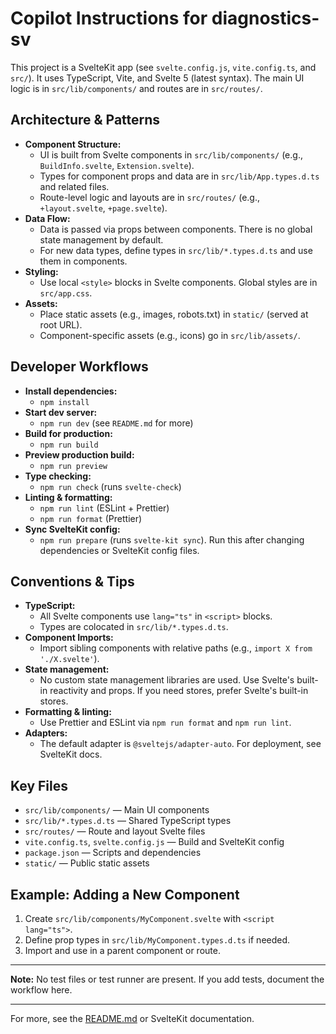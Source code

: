 # Copilot Instructions for diagnostics-sv

This project is a SvelteKit app (see `svelte.config.js`, `vite.config.ts`, and `src/`). It uses TypeScript, Vite, and Svelte 5 (latest syntax). The main UI logic is in `src/lib/components/` and routes are in `src/routes/`.

## Architecture & Patterns

- **Component Structure:**
  - UI is built from Svelte components in `src/lib/components/` (e.g., `BuildInfo.svelte`, `Extension.svelte`).
  - Types for component props and data are in `src/lib/App.types.d.ts` and related files.
  - Route-level logic and layouts are in `src/routes/` (e.g., `+layout.svelte`, `+page.svelte`).
- **Data Flow:**
  - Data is passed via props between components. There is no global state management by default.
  - For new data types, define types in `src/lib/*.types.d.ts` and use them in components.
- **Styling:**
  - Use local `<style>` blocks in Svelte components. Global styles are in `src/app.css`.
- **Assets:**
  - Place static assets (e.g., images, robots.txt) in `static/` (served at root URL).
  - Component-specific assets (e.g., icons) go in `src/lib/assets/`.


## Developer Workflows

- **Install dependencies:**
  - `npm install`
- **Start dev server:**
  - `npm run dev` (see `README.md` for more)
- **Build for production:**
  - `npm run build`
- **Preview production build:**
  - `npm run preview`
- **Type checking:**
  - `npm run check` (runs `svelte-check`)
- **Linting & formatting:**
  - `npm run lint` (ESLint + Prettier)
  - `npm run format` (Prettier)
- **Sync SvelteKit config:**
  - `npm run prepare` (runs `svelte-kit sync`). Run this after changing dependencies or SvelteKit config files.


## Conventions & Tips

- **TypeScript:**
  - All Svelte components use `lang="ts"` in `<script>` blocks.
  - Types are colocated in `src/lib/*.types.d.ts`.
- **Component Imports:**
  - Import sibling components with relative paths (e.g., `import X from './X.svelte'`).
- **State management:**
  - No custom state management libraries are used. Use Svelte's built-in reactivity and props. If you need stores, prefer Svelte's built-in stores.
- **Formatting & linting:**
  - Use Prettier and ESLint via `npm run format` and `npm run lint`.
- **Adapters:**
  - The default adapter is `@sveltejs/adapter-auto`. For deployment, see SvelteKit docs.


## Key Files

- `src/lib/components/` — Main UI components
- `src/lib/*.types.d.ts` — Shared TypeScript types
- `src/routes/` — Route and layout Svelte files
- `vite.config.ts`, `svelte.config.js` — Build and SvelteKit config
- `package.json` — Scripts and dependencies
- `static/` — Public static assets


## Example: Adding a New Component

1. Create `src/lib/components/MyComponent.svelte` with `<script lang="ts">`.
2. Define prop types in `src/lib/MyComponent.types.d.ts` if needed.
3. Import and use in a parent component or route.

---

**Note:** No test files or test runner are present. If you add tests, document the workflow here.

---

For more, see the [README.md](../README.md) or SvelteKit documentation.
